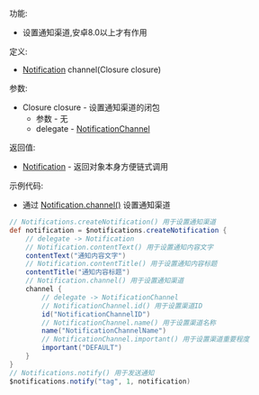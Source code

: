 功能:

+ 设置通知渠道,安卓8.0以上才有作用

定义:

+ [Notification](/API/Notification/Notification/README.md) channel(Closure closure)

参数:

+ Closure closure - 设置通知渠道的闭包
    + 参数 - 无
    + delegate - [NotificationChannel](/API/Notification/NotificationChannel/README.md)

返回值:

+ [Notification](/API/Notification/Notification/README.md) - 返回对象本身方便链式调用

示例代码:

+ 通过 [Notification.channel()](/API/Notification/Notification/README.md?id=channel) 设置通知渠道

```groovy
// Notifications.createNotification() 用于设置通知渠道
def notification = $notifications.createNotification {
    // delegate -> Notification
    // Notification.contentText() 用于设置通知内容文字
    contentText("通知内容文字")
    // Notification.contentTitle() 用于设置通知内容标题
    contentTitle("通知内容标题")
    // Notification.channel() 用于设置通知渠道
    channel {
        // delegate -> NotificationChannel
        // NotificationChannel.id() 用于设置渠道ID
        id("NotificationChannelID")
        // NotificationChannel.name() 用于设置渠道名称
        name("NotificationChannelName")
        // NotificationChannel.important() 用于设置渠道重要程度
        important("DEFAULT")
    }
}
// Notifications.notify() 用于发送通知
$notifications.notify("tag", 1, notification)
```